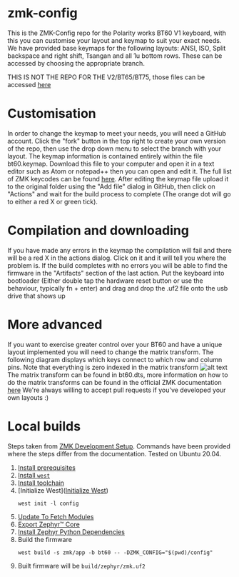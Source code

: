 # zmk-config
This is the ZMK-Config repo for the Polarity works BT60 V1 keyboard, with this you can customise your layout and keymap to suit your exact needs.
We have provided base keymaps for the following layouts: ANSI, ISO, Split backspace and right shift, Tsangan and all 1u bottom rows. These can be accessed by choosing the appropriate branch. 

THIS IS NOT THE REPO FOR THE V2/BT65/BT75, those files can be accessed [here](https://github.com/PolarityWorks/zmk-config-ckp)

# Customisation
In order to change the keymap to meet your needs, you will need a GitHub account. Click the "fork" button in the top right to create your own version of the repo, then use the drop down menu to select the branch with your layout.
The keymap information is contained entirely within the file bt60.keymap. Download this file to your computer and open it in a text editor such as Atom or notepad++ then you can open and edit it. The full list of ZMK keycodes can be found [here](https://zmkfirmware.dev/docs/codes/keyboard-keypad/). 
After editing the keymap file upload it to the original folder using the "Add file" dialog in GitHub, then click on "Actions" and wait for the build process to complete (The orange dot will go to either a red X or green tick).

# Compilation and downloading
 If you have made any errors in the keymap the compilation will fail and there will be a red X in the actions dialog. Click on it and it will tell you where the problem is. 
 If the build completes with no errors you will be able to find the firmware in the "Artifacts" section of the last action. 
 Put the keyboard into bootloader (Either double tap the hardware reset button or use the behaviour, typically fn + enter) and drag and drop the .uf2 file onto the usb drive that shows up
 
 # More advanced
 If you want to exercise greater control over your BT60 and have a unique layout implemented you will need to change the matrix transform. The following diagram displays which keys connect to which row and column pins. Note that everything is zero indexed in the matrix transform
 	![alt text](rowcolmap.png)
  The matrix transform can be found in bt60.dts, more information on how to do the matrix transforms can be found in the official ZMK documentation [here](https://zmkfirmware.dev/docs/development/new-shield#optional-matrix-transform)
  We're always willing to accept pull requests if you've developed your own layouts :)

# Local builds

Steps taken from [ZMK Development Setup](https://zmk.dev/docs/development/setup). Commands have been provided where the steps differ from the documentation. Tested on Ubuntu 20.04.

1. [Install prerequisites](https://zmk.dev/docs/development/setup#prerequisites)
2. [Install `west`](https://zmk.dev/docs/development/setup#west-installation)
3. [Install toolchain](https://zmk.dev/docs/development/setup#toolchain-installation)
4. [Initialize West]([Initialize West](https://zmk.dev/docs/development/setup#initialize-west))
    ```
    west init -l config
    ```
5. [Update To Fetch Modules](https://zmk.dev/docs/development/setup#update-to-fetch-modules)
6. [Export Zephyr™ Core](https://zmk.dev/docs/development/setup#export-zephyr-core)
7. [Install Zephyr Python Dependencies](https://zmk.dev/docs/development/setup#install-zephyr-python-dependencies)
8. Build the firmware 
    ```
    west build -s zmk/app -b bt60 -- -DZMK_CONFIG="$(pwd)/config"
    ```
9. Built firmware will be `build/zephyr/zmk.uf2`
